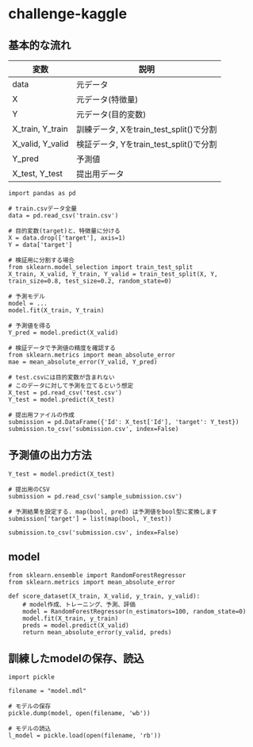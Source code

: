 # challenge-kaggle

## 基本的な流れ

|変数|説明|
|---|---|
| data | 元データ |
| X | 元データ(特徴量) |
| Y | 元データ(目的変数) |
| X_train, Y_train | 訓練データ, Xをtrain_test_split()で分割 |
| X_valid, Y_valid | 検証データ, Yをtrain_test_split()で分割 |
| Y_pred | 予測値 |
| X_test, Y_test | 提出用データ |
```
import pandas as pd

# train.csvデータ全量
data = pd.read_csv('train.csv')

# 目的変数(target)と、特徴量に分ける
X = data.drop(['target'], axis=1)
Y = data['target']

# 検証用に分割する場合
from sklearn.model_selection import train_test_split
X_train, X_valid, Y_train, Y_valid = train_test_split(X, Y, train_size=0.8, test_size=0.2, random_state=0)

# 予測モデル
model = ...
model.fit(X_train, Y_train)

# 予測値を得る
Y_pred = model.predict(X_valid)

# 検証データで予測値の精度を確認する
from sklearn.metrics import mean_absolute_error
mae = mean_absolute_error(Y_valid, Y_pred)

# test.csvには目的変数が含まれない
# このデータに対して予測を立てるという想定
X_test = pd.read_csv('test.csv')
Y_test = model.predict(X_test)

# 提出用ファイルの作成
submission = pd.DataFrame({'Id': X_test['Id'], 'target': Y_test})
submission.to_csv('submission.csv', index=False)
```

## 予測値の出力方法

```
Y_test = model.predict(X_test)

# 提出用のCSV
submission = pd.read_csv('sample_submission.csv')

# 予測結果を設定する. map(bool, pred) は予測値をbool型に変換します
submission['target'] = list(map(bool, Y_test))

submission.to_csv('submission.csv', index=False)
```

## model

```
from sklearn.ensemble import RandomForestRegressor
from sklearn.metrics import mean_absolute_error

def score_dataset(X_train, X_valid, y_train, y_valid):
    # model作成、トレーニング、予測、評価
    model = RandomForestRegressor(n_estimators=100, random_state=0)
    model.fit(X_train, y_train)
    preds = model.predict(X_valid)
    return mean_absolute_error(y_valid, preds)
```

## 訓練したmodelの保存、読込

```
import pickle

filename = "model.mdl"

# モデルの保存
pickle.dump(model, open(filename, 'wb'))

# モデルの読込
l_model = pickle.load(open(filename, 'rb'))
```
